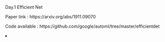 Day.1 Efficient Net
<p>Paper link : https://arxiv.org/abs/1911.09070</p>
<p>Code available : https://github.com/google/automl/tree/master/efficientdet</p>
<li>

